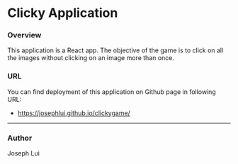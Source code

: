 # Clicky Application

### Overview

This application is a React app.  The objective of the game is to click on all the images without clicking on an image more than once.  


### URL

You can find deployment of this application on Github page in following URL:

 * https://josephlui.github.io/clickygame/
 
 - - -
 
 ### Author
 
 Joseph Lui
 